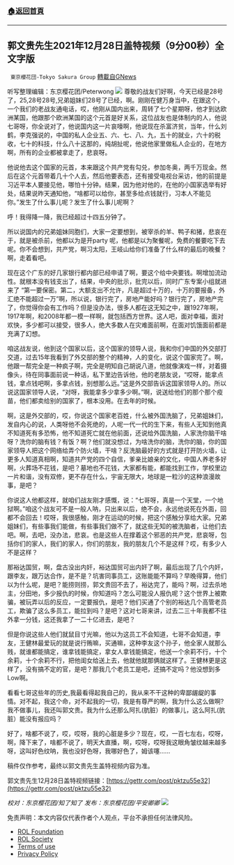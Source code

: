 ###  [:house:返回首頁](https://github.com/ourhimalayas/txt)
---


## 郭文贵先生2021年12月28日盖特视频（9分00秒）全文字版
` 東京櫻花団-Tokyo Sakura Group` [轉載自GNews](https://gnews.org/zh-hans/1800169/)

听写整理编辑：东京樱花团/Peterwong
![](https://assets.gnews.org/wp-content/uploads/2021/12/image-1619.png)
尊敬的战友们好啊，今天已经是28号了，25,28号28号,兄弟姐妹们28号了已经，啊。刚刚在健万身当中，在跟这个，一个我们的老战友通电话，哎，他刚从国内出来，周转了七个星期呀，他才到达欧洲某国，他跟那个欧洲某国的这个元首是好关系，这位战友也是体制内的人，他说七哥呀，你全说对了，他说国内这一片哀嚎啊，他说现在杀富济贫，当年，什么刘鹤，李克强说的，中国的私人企业五、六、七、八、九，五十的就业，六十的税收，七十的科技，什么八十这那的，纯胡扯呢，他说他家里做私人企业的，在地方啊，所有的企业都被拿走了，悲哀呀。

他说他去这个国家的元首，本来跟这个共产党有勾兑，参加冬奥，两千万现金。然后在这个元首带着几十个人去，然后他要表态，还有接受电视台采访，他的前提是习近平本人要接见他，哪怕十分钟。结果，因为他对他的，在他的小国家选举有好处，结果说昨天通知他，“啥都可以给你，甚至多给点钱就行，习本人不能见你。”发生了什么事儿呢？发生了什么事儿呢啊？

呼！我得降一降，我已经超过十四五分钟了。

所以说国内的兄弟姐妹同胞们，大家一定要想到，被宰杀的羊、鸭子和猪，悲哀在于，就是被杀前，他都以为是开party 呢，他都是以为聚餐呢，免费的餐要吃下去呢。你不会想到，共产党，啊习太阳，王岐山给你们准备了什么样的最后的晚餐？啊，走着看吧。

现在这个广东的好几家银行都内部已经申请了啊，要这个给中央要钱。啊增加流动性。就根本没有钱支出了，结果，中央的批示，批完以后，同时广东专案小组就进来了 “第一要保密。第二，大额支出不允许，凡是超过十万的，十万的要报备，外汇绝不能超过一万”啊，所以说，银行完了，房地产能好吗？银行完了，房地产完了，你觉得你会有工作吗？但是没办法，很多人都在这无知之中，跟1927年啊，1917年啊，和2008年都一模一样啊，就包括西方世界。这人吧，面对幸福，面对欢快，多少都可以接受，很多人，绝大多数人在灾难面前啊，在面对饥饿面前都是充满了幻想。

咱这战友说，他到这个国家以后，这个国家的领导人说，我和你们中国的外交部打交道，过去15年我看到了外交部的整个的精神，人的变化，说这个国家完了。啊，他跟一帮完全是一种疯子啊，完全是明知自己胡说八道，他就像演戏一样，对着摄像头，待在同事面前说一种话，私下里边告诉他，他的老朋友说，“哎呀，能拿点钱，拿点钱吧啊，多拿点钱，别想那么远。”这是外交部告诉这国家领导人的。所以说这国家领导人说，“对呀，我能拿多少拿多少啊。”啊，说送给他们的那个那个疫苗，他们都卖给别的国家了，根本没用。在去年的时候。

啊，这是外交部的，哎，你说这个国家老百姓，什么被外国洗脑了，兄弟姐妹们，发自内心的说，人类呀他不会死绝的，人呢一代一代的生下来，有些人无知到他真不知道死有多恐怖，他不知道死亡就在他前面，还说给外国洗脑，人家洗你脑干啥呀？洗你的脑有钱？有饭？啊？他们就没想过，为啥洗你的脑，洗你的脑，你的国家领导人把这个网络给弄个防火墙，干啥？反洗脑最好的方式就是打开防火墙，让更多人知道真相啊，知道共产党的四个自信，爹亲比娘亲的文化，中国人养老多好啊，火葬场不花钱，是吧？墓地也不花钱，大家都有能，都能找到工作，学校里边一片和谐，没有双修，更不存在什么，宇宙无限大，地球是一粒沙的这种浪漫故事，是吧？

你说这人他都这样，就咱们战友刚才感慨，说：“七哥呀，真是一个天堂，一个地狱啊。”咱这个战友可不是一般人呐，只出来以后，绝不会，永远他说死在外面，回都不会回去！哎呀，我很感触，刚才在运动的时候，把这个感触分享给大家。兄弟姐妹们，有些事我们能做，有些事我们做不了，就这些无知的被洗脑者，让他们去吧。啊，去吧，没办法，悲哀。也是这些人在撑着这个邪恶的共产党，悲哀呀，包括你们的家人，我们的家人，你们的朋友，我的朋友几个不是这样？哎，有多少人不是这样？

那裕达国贸，啊，盘古没出内奸，裕达国贸可出内奸了啊，最后出现了几个内奸，跟李友，跟万达合作，是不是？坑害同事员工，这账能能不算吗？早晚得算，他们以为什么呢，是吧？能捞则捞，郭文贵回不去了，裕达完了，能吗？啊，过去杀地主，分田地，多少报仇的时候，你知道吗？怎么可能没人报仇呢？这个世界上被欺骗，被玩弄以后的反应，一定要报仇，是吧？他们买通了个别的裕达几个高管老员工，欺骗了这么多员工，能拉到吗？是吧？这对七哥来讲，过去二三十年我都不往外拿一分钱，这还我拿了一二十亿进去，是吧？

但是你说这些人他们就鼠目寸光嘛，他以为这员工不会知道，七哥不会知道，李友，王健林最爱玩的就是说行贿嘛，买通嘛，这种李友这个孙子，他全家人就那么贱，就谁都能搞定，谁拿钱能搞定，拿女人拿钱能搞定，他送一个余莉不行，十个余莉，十个余莉不行，把他闺女给送上去，他就他就那俩就这样了。王健林更是这样了，没有搞不定的官，是吧？那我几个老员工是吧，还搞不定吗？他没想到多Low啊。

看看七哥这些年的历史,我最看得起我自己的，我从来不干这种的卑鄙龌龊的事情。对不起，我这个命，对不起我的一切，我是有尊严的啊，我为什么这么做啊?我不做事儿，我还叫郭文贵。我为什么还那么阿扎(肮脏）的做事儿，这么阿扎(肮脏）能没有报应吗？

好了，啥都不说了，哎，哎呀，我的心脏是多少？现在，哎，一百七左右，哎呀，啊，降下来了，啥都不说了，明天大直播，啊，哎呀，哎呀我这眼角皱纹越来越多呀，这叫好色纹呐，我也没好色呀，我哪好色了，姆该噻……

稿件仅作参考，最终以郭文贵先生盖特视频内容为准。

郭文贵先生12月28日盖特视频链接：[https://gettr.com/post/pktzu55e32](https://gettr.com/post/pktzu55e32)

*校对：东京樱花团/知了知了
发布：东京樱花团/平安卿卿*
![](https://assets.gnews.org/wp-content/uploads/2021/12/yht.jpg)
 

免责声明：本文内容仅代表作者个人观点，平台不承担任何法律风险。

- [ROL Foundation](https://rolfoundation.org/)
- [ROL Society](https://rolsociety.org/)
- [Terms of use](https://gnews.org/terms-of-use-3/)
- [Privacy Policy](https://gnews.org/privacy-policy/)
